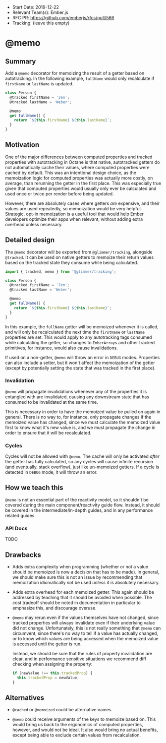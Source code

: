 - Start Date: 2019-12-22
- Relevant Team(s): Ember.js
- RFC PR: https://github.com/emberjs/rfcs/pull/566
- Tracking: (leave this empty)

# @memo

## Summary

Add a `@memo` decorator for memoizing the result of a getter based on
autotracking. In the following example, `fullName` would only recalculate if
`firstName` or `lastName` is updated.

```js
class Person {
  @tracked firstName = 'Jen';
  @tracked lastName = 'Weber';

  @memo
  get fullName() {
    return `${this.firstName} ${this.lastName}`;
  }
}
```

## Motivation

One of the major differences between computed properties and tracked properties
with autotracking in Octane is that native, autotracked getters do not
automatically cache their values, where computed properties were cached by
default. This was an intentional design choice, as the memoization logic for
computed properties was actually more costly, on average, than rerunning the
getter in the first place. This was especially true given that computed
properties would usually only ever be calculated and used once or twice per
render before being updated.

However, there are absolutely cases where getters _are_ expensive, and their
values are used repeatedly, so memoization would be very helpful. Strategic,
opt-in memoization is a useful tool that would help Ember developers optimize
their apps when relevant, without adding extra overhead unless necessary.

## Detailed design

The `@memo` decorator will be exported from `@glimmer/tracking`, alongside
`@tracked`. It can be used on native getters to memoize their return values
based on the tracked state they consume while being calculated.

```js
import { tracked, memo } from '@glimmer/tracking';

class Person {
  @tracked firstName = 'Jen';
  @tracked lastName = 'Weber';

  @memo
  get fullName() {
    return `${this.firstName} ${this.lastName}`;
  }
}
```

In this example, the `fullName` getter will be memoized whenever it is called,
and will only be recalculated the next time the `firstName` or `lastName`
properties are set. This would apply to any autotracking tags consumed while
calculating the getter, so changes to `EmberArray`s and other tracked
primitives, for instance, would also cause invalidations.

If used on a non-getter, `@memo` will throw an error in `DEBUG` modes.
Properties can also include a setter, but it won't affect the memoization of the
getter (except by potentially setting the state that was tracked in the first
place).

### Invalidation

`@memo` will propagate invalidations whenever any of the properties it is
entangled with are invalidated, causing any downstream state that has consumed
to be invalidated at the same time.

This is necessary in order to have the memoized value be pulled on again in
general. There is no way to, for instance, only propagate changes if the
memoized value has changed, since we must calculate the memoized value first to
know what it's new value is, and we must propagate the change in order to ensure
that it will be recalculated.

### Cycles

Cycles will not be allowed with `@memo`. The cache will only be activated
_after_ the getter has fully calculated, so any cycles will cause infinite
recursion (and eventually, stack overflow), just like un-memoized getters. If a
cycle is detected in `DEBUG` mode, it will throw an error.

## How we teach this

`@memo` is not an essential part of the reactivity model, so it shouldn't be
covered during the main component/reactivity guide flow. Instead, it should be
covered in the intermediate/in-depth guides, and in any performance related
guides.

### API Docs

TODO

## Drawbacks

- Adds extra complexity when programming (whether or not a value should be
  memoized is now a decision that has to be made). In general, we should make
  sure this is not an issue by recommending that memoization idiomatically _not_
  be used _unless_ it is absolutely necessary.

- Adds extra overhead for each memoized getter. This again should be addressed
  by teaching that it should be avoided when possible. The cost tradeoff should
  be noted in documentation in particular to emphasize this, and discourage
  overuse.

- `@memo` may rerun even if the values themselves have not changed, since
  tracked properties will always invalidate even if their underlying value did
  not change. Unfortunately, this is not really something that `@memo` can
  circumvent, since there's no way to tell if a value has actually changed, or
  to know which values are being accessed when the memoized value is accessed
  until the getter is run.

  Instead, we should be sure that the rules of property invalidation are clear,
  and in performance sensitive situations we recommend diff checking when
  assigning the property:

  ```js
  if (newValue !== this.trackedProp) {
    this.trackedProp = newValue;
  }
  ```

## Alternatives

- `@cached` or `@memoized` could be alternative names.

- `@memo` could receive arguments of the keys to memoize based on. This would
  bring us back to the ergonomics of computed properties, however, and would not
  be ideal. It also would bring no actual benefits, except being able to exclude
  certain values from recalculation.


